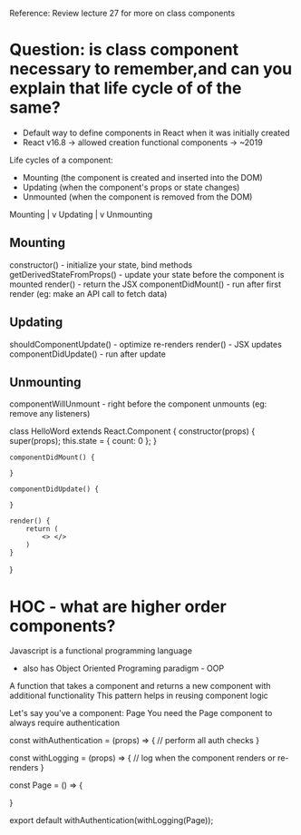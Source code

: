 Reference: Review lecture 27 for more on class components

# Question: is class component necessary to remember,and can you explain that life cycle of of the same?

- Default way to define components in React when it was initially created
- React v16.8 -> allowed creation functional components -> ~2019

Life cycles of a component:
- Mounting (the component is created and inserted into the DOM)
- Updating (when the component's props or state changes)
- Unmounted (when the component is removed from the DOM)

Mounting
  |
  v
Updating
  |
  v
Unmounting

## Mounting

constructor() - initialize your state, bind methods
getDerivedStateFromProps() -  update your state before the component is mounted
render() - return the JSX
componentDidMount() - run after first render (eg: make an API call to fetch data)

## Updating
shouldComponentUpdate() - optimize re-renders
render() - JSX updates
componentDidUpdate() - run after update

## Unmounting
componentWillUnmount - right before the component unmounts (eg: remove any listeners)


class HelloWord extends React.Component {
    constructor(props) {
        super(props);
        this.state = { count: 0 };
    }

    componentDidMount() {

    }

    componentDidUpdate() {

    }

    render() {
        return (
            <> </>
        )
    }
}


# HOC - what are higher order components?

Javascript is a functional programming language
 - also has Object Oriented Programing paradigm - OOP

A function that takes a component and returns a new component with additional functionality
This pattern helps in reusing component logic

Let's say you've a component: Page
You need the Page component to always require authentication

<!-- withAuthentication.jsx -->
const withAuthentication = (props) => {
    // perform all auth checks
}

const withLogging = (props) => {
    // log when the component renders or re-renders
}

<!-- Page.jsx -->
const Page = () => {

}

export default withAuthentication(withLogging(Page));

<!-- memo - HOC: unless the props for this component changes, comoponent will not be re-rendered -->
